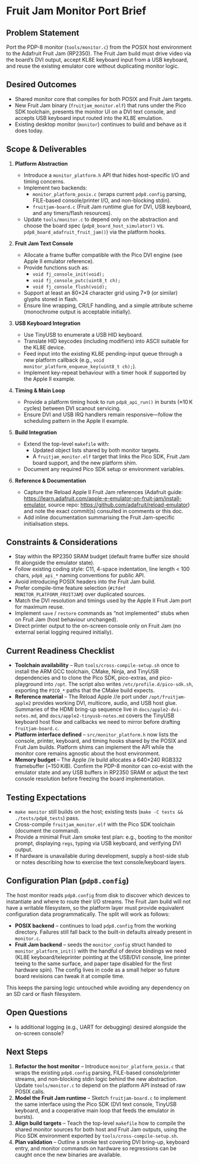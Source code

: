 # Fruit Jam Monitor Port Brief

## Problem Statement

Port the PDP-8 monitor (`tools/monitor.c`) from the POSIX host environment to the Adafruit Fruit Jam (RP2350). The Fruit Jam build must drive video via the board’s DVI output, accept KL8E keyboard input from a USB keyboard, and reuse the existing emulator core without duplicating monitor logic.

## Desired Outcomes

- Shared monitor core that compiles for both POSIX and Fruit Jam targets.
- New Fruit Jam binary (`fruitjam_monitor.elf`) that runs under the Pico SDK toolchain, presents the monitor UI on a DVI text console, and accepts USB keyboard input routed into the KL8E emulation.
- Existing desktop monitor (`monitor`) continues to build and behave as it does today.

## Scope & Deliverables

1. **Platform Abstraction**
   - Introduce a `monitor_platform.h` API that hides host-specific I/O and timing concerns.
   - Implement two backends:
     - `monitor_platform_posix.c` (wraps current `pdp8.config` parsing, FILE-based console/printer I/O, and non-blocking stdin).
     - `fruitjam-board.c` (Fruit Jam runtime glue for DVI, USB keyboard, and any timers/flash resources).
   - Update `tools/monitor.c` to depend only on the abstraction and choose the board spec (`pdp8_board_host_simulator()` vs. `pdp8_board_adafruit_fruit_jam()`) via the platform hooks.

2. **Fruit Jam Text Console**
   - Allocate a frame buffer compatible with the Pico DVI engine (see Apple II emulator reference).
   - Provide functions such as:
     - `void fj_console_init(void);`
     - `void fj_console_putc(uint8_t ch);`
     - `void fj_console_flush(void);`
   - Support at least an 80×24 character grid using 7×9 (or similar) glyphs stored in flash.
   - Ensure line wrapping, CR/LF handling, and a simple attribute scheme (monochrome output is acceptable initially).

3. **USB Keyboard Integration**
   - Use TinyUSB to enumerate a USB HID keyboard.
   - Translate HID keycodes (including modifiers) into ASCII suitable for the KL8E device.
   - Feed input into the existing KL8E pending-input queue through a new platform callback (e.g., `void monitor_platform_enqueue_key(uint8_t ch);`).
   - Implement key-repeat behaviour with a timer hook if supported by the Apple II example.

4. **Timing & Main Loop**
   - Provide a platform timing hook to run `pdp8_api_run()` in bursts (≈10 K cycles) between DVI scanout servicing.
   - Ensure DVI and USB IRQ handlers remain responsive—follow the scheduling pattern in the Apple II example.

5. **Build Integration**
   - Extend the top-level `makefile` with:
     - Updated object lists shared by both monitor targets.
     - A `fruitjam_monitor.elf` target that links the Pico SDK, Fruit Jam board support, and the new platform shim.
   - Document any required Pico SDK setup or environment variables.

6. **Reference & Documentation**
   - Capture the Reload Apple II Fruit Jam references (Adafruit guide: https://learn.adafruit.com/apple-e-emulator-on-fruit-jam/install-emulator, source repo: https://github.com/adafruit/reload-emulator) and note the exact commit(s) consulted in comments or this doc.
   - Add inline documentation summarising the Fruit Jam-specific initialisation steps.

## Constraints & Considerations

- Stay within the RP2350 SRAM budget (default frame buffer size should fit alongside the emulator state).
- Follow existing coding style: C11, 4-space indentation, line length < 100 chars, `pdp8_api_*` naming conventions for public API.
- Avoid introducing POSIX headers into the Fruit Jam build.
- Prefer compile-time feature selection (`#ifdef MONITOR_PLATFORM_FRUITJAM`) over duplicated sources.
- Match the DVI resolution and timings used by the Apple II Fruit Jam port for maximum reuse.
- Implement `save` / `restore` commands as “not implemented” stubs when on Fruit Jam (host behaviour unchanged).
- Direct printer output to the on-screen console only on Fruit Jam (no external serial logging required initially).

## Current Readiness Checklist

- **Toolchain availability** – Run `tools/cross-compile-setup.sh` once to install the
  ARM GCC toolchain, CMake, Ninja, and TinyUSB dependencies and to clone the
  Pico SDK, pico-extras, and pico-playground into `/opt`. The script also writes
  `/etc/profile.d/pico-sdk.sh`, exporting the `PICO_*` paths that the CMake build
  expects.
- **Reference material** – The Reload Apple //e port under
  `/opt/fruitjam-apple2` provides working DVI, multicore, audio, and USB host
  glue. Summaries of the HDMI bring-up sequence live in
  `docs/apple2-dvi-notes.md`, and `docs/apple2-tinyusb-notes.md` covers the
  TinyUSB keyboard host flow and callbacks we need to mirror before drafting
  `fruitjam-board.c`.
- **Platform interface defined** – `src/monitor_platform.h` now lists
  the console, printer, keyboard, and timing hooks shared by the POSIX and Fruit
  Jam builds. Platform shims can implement the API while the monitor core
  remains agnostic about the host environment.
- **Memory budget** – The Apple //e build allocates a 640×240 RGB332 framebuffer
  (~150 KiB). Confirm the PDP-8 monitor can co-exist with the emulator state and
  any USB buffers in RP2350 SRAM or adjust the text console resolution before
  freezing the board implementation.

## Testing Expectations

- `make monitor` still builds on the host; existing tests (`make -C tests && ./tests/pdp8_tests`) pass.
- Cross-compile `fruitjam_monitor.elf` with the Pico SDK toolchain (document the command).
- Provide a minimal Fruit Jam smoke test plan: e.g., booting to the monitor prompt, displaying `regs`, typing via USB keyboard, and verifying DVI output.
- If hardware is unavailable during development, supply a host-side stub or notes describing how to exercise the text console/keyboard layers.

## Configuration Plan (`pdp8.config`)

The host monitor reads `pdp8.config` from disk to discover which devices to
instantiate and where to route their I/O streams. The Fruit Jam build will not
have a writable filesystem, so the platform layer must provide equivalent
configuration data programmatically. The split will work as follows:

- **POSIX backend** – continues to load `pdp8.config` from the working
  directory. Failures still fall back to the built-in defaults already present
  in `monitor.c`.
- **Fruit Jam backend** – seeds the `monitor_config` struct handed to
  `monitor_platform_init()` with the handful of device bindings we need
  (KL8E keyboard/teleprinter pointing at the USB/DVI console, line printer
  teeing to the same surface, and paper tape disabled for the first hardware
  spin). The config lives in code as a small helper so future board revisions
  can tweak it at compile time.

This keeps the parsing logic untouched while avoiding any dependency on an SD
card or flash filesystem.

## Open Questions

- Is additional logging (e.g., UART for debugging) desired alongside the on-screen console?

## Next Steps

1. **Refactor the host monitor** – Introduce `monitor_platform_posix.c` that
   wraps the existing `pdp8.config` parsing, FILE-based console/printer streams,
   and non-blocking stdin logic behind the new abstraction. Update
   `tools/monitor.c` to depend on the platform API instead of raw POSIX calls.
2. **Model the Fruit Jam runtime** – Sketch `fruitjam-board.c` to implement the
   same interface using the Pico SDK (DVI text console, TinyUSB keyboard, and a
   cooperative main loop that feeds the emulator in bursts).
3. **Align build targets** – Teach the top-level `makefile` how to compile the
   shared monitor sources for both host and Fruit Jam outputs, using the Pico SDK
   environment exported by `tools/cross-compile-setup.sh`.
4. **Plan validation** – Outline a smoke test covering DVI bring-up, keyboard
   entry, and monitor commands on hardware so regressions can be caught once the
   new binaries are available.
